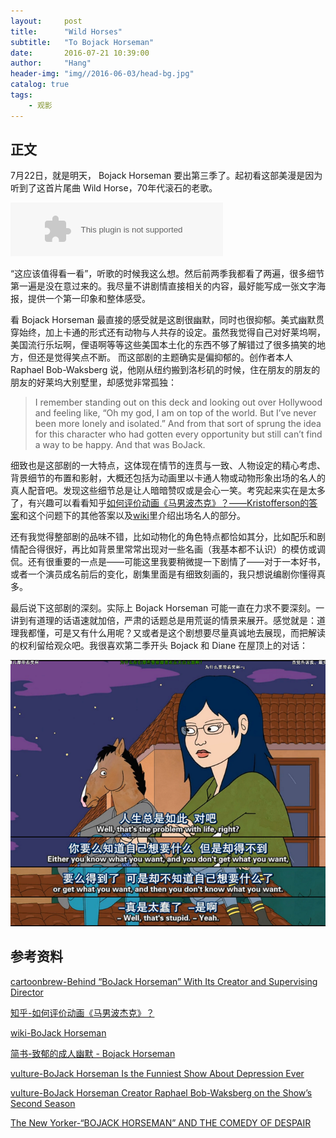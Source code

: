 ```yaml
---
layout:     post
title:      "Wild Horses"
subtitle:   "To Bojack Horseman"
date:       2016-07-21 10:39:00
author:     "Hang"
header-img: "img//2016-06-03/head-bg.jpg"
catalog: true
tags:
    - 观影
---
```

## 正文

7月22日，就是明天， Bojack Horseman 要出第三季了。起初看这部美漫是因为听到了这首片尾曲 Wild Horse，70年代滚石的老歌。

<embed src="http://music.163.com/style/swf/widget.swf?sid=26714023&type=2&auto=0&width=320&height=66" width="340" height="86"  allowNetworking="all">

“这应该值得看一看”，听歌的时候我这么想。然后前两季我都看了两遍，很多细节第一遍是没在意过来的。我尽量不讲剧情直接相关的内容，最好能写成一张文字海报，提供一个第一印象和整体感受。

看 Bojack Horseman 最直接的感受就是这剧很幽默，同时也很抑郁。美式幽默贯穿始终，加上卡通的形式还有动物与人共存的设定。虽然我觉得自己对好莱坞啊，美国流行乐坛啊，俚语啊等等这些美国本土化的东西不够了解错过了很多搞笑的地方，但还是觉得笑点不断。
而这部剧的主题确实是偏抑郁的。创作者本人 Raphael Bob-Waksberg 说，他刚从纽约搬到洛杉矶的时候，住在朋友的朋友的朋友的好莱坞大别墅里，却感觉非常孤独：

>I remember standing out on this deck and looking out over Hollywood and feeling like, 
>“Oh my god, I am on top of the world. But I’ve never been more lonely and isolated.” 
>And from that sort of sprung the idea for this character who had gotten every 
>opportunity but still can’t find a way to be happy. And that was BoJack.

细致也是这部剧的一大特点，这体现在情节的连贯与一致、人物设定的精心考虑、背景细节的布置和影射，大概还包括为动画里以卡通人物或动物形象出场的名人的真人配音吧。发现这些细节总是让人暗暗赞叹或是会心一笑。考究起来实在是太多了，有兴趣可以看看知乎[如何评价动画《马男波杰克》？——Kristofferson的答案](http://zhihu.com/question/26953984/answer/90087683)和这个问题下的其他答案以及[wiki](https://en.wikipedia.org/wiki/BoJack_Horseman#Celebrities)里介绍出场名人的部分。

还有我觉得整部剧的品味不错，比如动物化的角色特点都恰如其分，比如配乐和剧情配合得很好，再比如背景里常常出现对一些名画（我基本都不认识）的模仿或调侃。还有很重要的一点是——可能这里我要稍微提一下剧情了——对于一本好书，或者一个演员成名前后的变化，剧集里面是有细致刻画的，我只想说编剧你懂得真多。

最后说下这部剧的深刻。实际上 Bojack Horseman 可能一直在力求不要深刻。一讲到有道理的话语速就加倍，严肃的话题总是用荒诞的情景来展开。感觉就是：道理我都懂，可是又有什么用呢？又或者是这个剧想要尽量真诚地去展现，而把解读的权利留给观众吧。我很喜欢第二季开头 Bojack 和 Diane 在屋顶上的对话：

![](/img/2016-07-21/01.png)

## 参考资料

[cartoonbrew-Behind “BoJack Horseman” With Its Creator and Supervising Director](http://www.cartoonbrew.com/interviews/behind-bojack-horseman-with-creator-raphael-bob-waksberg-and-director-mike-hollingsworth-103565.html)

[知乎-如何评价动画《马男波杰克》？](https://www.zhihu.com/question/26953984?rf=31172267)

[wiki-BoJack Horseman](https://en.wikipedia.org/wiki/BoJack_Horseman)

[简书-致郁的成人幽默 - Bojack Horseman](http://www.jianshu.com/p/af224af76314)

[vulture-BoJack Horseman Is the Funniest Show About Depression Ever](http://www.vulture.com/2014/09/bojack-horsemans-radically-funny-sadness.html#)

[vulture-BoJack Horseman Creator Raphael Bob-Waksberg on the Show’s Second Season](http://www.vulture.com/2015/07/bojack-horseman-season-two-raphael-bob-waksberg.html?mid=twitter_vulture)

[The New Yorker-“BOJACK HORSEMAN” AND THE COMEDY OF DESPAIR](http://www.newyorker.com/culture/cultural-comment/bojack-horseman-and-the-comedy-of-despair)